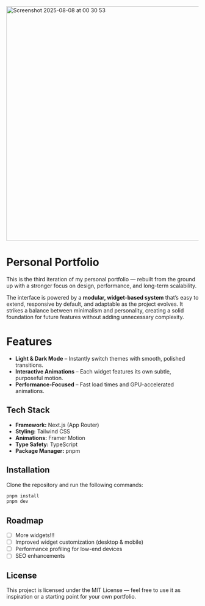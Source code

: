 <img width="1495" height="615" alt="Screenshot 2025-08-08 at 00 30 53" src="https://github.com/user-attachments/assets/70941048-432a-4944-ae4e-59d89884270b" />

# Personal Portfolio

This is the third iteration of my personal portfolio — rebuilt from the ground up with a stronger focus on design, performance, and long-term scalability.

The interface is powered by a **modular, widget-based system** that’s easy to extend, responsive by default, and adaptable as the project evolves. It strikes a balance between minimalism and personality, creating a solid foundation for future features without adding unnecessary complexity.

# Features

- **Light & Dark Mode** – Instantly switch themes with smooth, polished transitions.
- **Interactive Animations** – Each widget features its own subtle, purposeful motion.
- **Performance-Focused** – Fast load times and GPU-accelerated animations.

## Tech Stack

- **Framework:** Next.js (App Router)
- **Styling:** Tailwind CSS
- **Animations:** Framer Motion
- **Type Safety:** TypeScript
- **Package Manager:** pnpm

## Installation

Clone the repository and run the following commands:

```bash
pnpm install
pnpm dev
```

## Roadmap

- [ ] More widgets!!!
- [ ] Improved widget customization (desktop & mobile)
- [ ] Performance profiling for low-end devices
- [ ] SEO enhancements

## License

This project is licensed under the MIT License — feel free to use it as inspiration or a starting point for your own portfolio.
